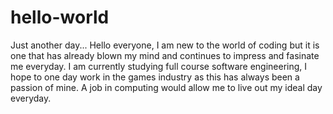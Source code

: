 # hello-world
Just another day...
Hello everyone, I am new to the world of coding but it is one that has already blown my mind and continues to impress and fasinate me everyday.
I am currently studying full course software engineering, I hope to one day work in the games industry as this has always been a passion of mine.
A job in computing would allow me to live out my ideal day everyday.
